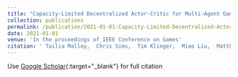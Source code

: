 ```yaml
---
title: "Capacity-Limited Decentralized Actor-Critic for Multi-Agent Games"
collection: publications
permalink: /publication/2021-01-01-Capacity-Limited-Decentralized-Actor-Critic-for-Multi-Agent-Games
date: 2021-01-01
venue: 'In the proceedings of IEEE Conference on Games'
citation: ' Tailia Malloy,  Chris Sims,  Tim Klinger,  Miao Liu,  Matthew Riemer,  Gerald Tesauro, &quot;Capacity-Limited Decentralized Actor-Critic for Multi-Agent Games.&quot; In the proceedings of IEEE Conference on Games, 2021.'
---
```

Use [Google Scholar](https://scholar.google.com/scholar?q=Capacity+Limited+Decentralized+Actor+Critic+for+Multi+Agent+Games){:target="_blank"} for full citation